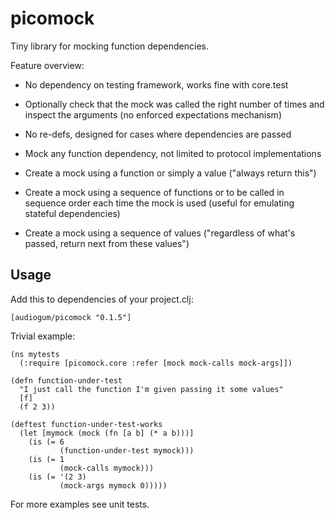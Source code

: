 # picomock

Tiny library for mocking function dependencies. 

Feature overview:

* No dependency on testing framework, works fine with core.test

* Optionally check that the mock was called the right number of times and inspect
the arguments (no enforced expectations mechanism)

* No re-defs, designed for cases where dependencies are passed

* Mock any function dependency, not limited to protocol implementations

* Create a mock using a function or simply a value ("always return this")

* Create a mock using a sequence of functions or to be called in sequence order
each time the mock is used (useful for emulating stateful dependencies)

* Create a mock using a sequence of values ("regardless of what's passed, return
next from these values")

## Usage

Add this to dependencies of your project.clj:

`[audiogum/picomock "0.1.5"]`

Trivial example:
```
(ns mytests
  (:require [picomock.core :refer [mock mock-calls mock-args]])
  
(defn function-under-test
  "I just call the function I'm given passing it some values"
  [f]
  (f 2 3))
  
(deftest function-under-test-works
  (let [mymock (mock (fn [a b] (* a b)))]
    (is (= 6
           (function-under-test mymock)))
    (is (= 1
           (mock-calls mymock)))
    (is (= '(2 3)
           (mock-args mymock 0)))))
```

For more examples see unit tests.





